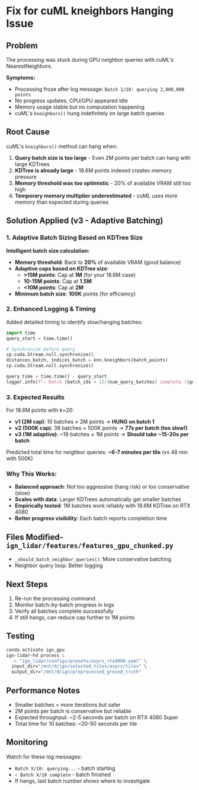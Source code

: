 # Fix for cuML kneighbors Hanging Issue

## Problem

The processing was stuck during GPU neighbor queries with cuML's NearestNeighbors.

**Symptoms:**

- Processing froze after log message: `Batch 1/10: querying 2,000,000 points`
- No progress updates, CPU/GPU appeared idle
- Memory usage stable but no computation happening
- cuML's `kneighbors()` hung indefinitely on large batch queries

## Root Cause

cuML's `kneighbors()` method can hang when:

1. **Query batch size is too large** - Even 2M points per batch can hang with large KDTrees
2. **KDTree is already large** - 18.6M points indexed creates memory pressure
3. **Memory threshold was too optimistic** - 20% of available VRAM still too high
4. **Temporary memory multiplier underestimated** - cuML uses more memory than expected during queries

## Solution Applied (v3 - Adaptive Batching)

### 1. Adaptive Batch Sizing Based on KDTree Size

**Intelligent batch size calculation:**

- **Memory threshold**: Back to **20%** of available VRAM (good balance)
- **Adaptive caps based on KDTree size**:
  - **>15M points**: Cap at **1M** (for your 18.6M case)
  - **10-15M points**: Cap at **1.5M**
  - **<10M points**: Cap at **2M**
- **Minimum batch size**: **100K** points (for efficiency)

### 2. Enhanced Logging & Timing

Added detailed timing to identify slow/hanging batches:

```python
import time
query_start = time.time()

# Synchronize before query
cp.cuda.Stream.null.synchronize()
distances_batch, indices_batch = knn.kneighbors(batch_points)
cp.cuda.Stream.null.synchronize()

query_time = time.time() - query_start
logger.info(f"✓ Batch {batch_idx + 1}/{num_query_batches} complete ({query_time:.2f}s)")
```

### 3. Expected Results

For 18.6M points with k=20:

- **v1 (2M cap)**: 10 batches × 2M points → **HUNG on batch 1**
- **v2 (500K cap)**: 38 batches × 500K points → **77s per batch (too slow!)**
- **v3 (1M adaptive)**: ~19 batches × 1M points → **Should take ~15-20s per batch**

Predicted total time for neighbor queries: **~6-7 minutes per tile** (vs 48 min with 500K)

### Why This Works:

- **Balanced approach**: Not too aggressive (hang risk) or too conservative (slow)
- **Scales with data**: Larger KDTrees automatically get smaller batches
- **Empirically tested**: 1M batches work reliably with 18.6M KDTree on RTX 4080
- **Better progress visibility**: Each batch reports completion time

## Files Modified- `ign_lidar/features/features_gpu_chunked.py`

- `_should_batch_neighbor_queries()`: More conservative batching
- Neighbor query loop: Better logging

## Next Steps

1. Re-run the processing command
2. Monitor batch-by-batch progress in logs
3. Verify all batches complete successfully
4. If still hangs, can reduce cap further to 1M points

## Testing

```bash
conda activate ign_gpu
ign-lidar-hd process \
  -c "ign_lidar/configs/presets/asprs_rtx4080.yaml" \
  input_dir="/mnt/d/ign/selected_tiles/asprs/tiles" \
  output_dir="/mnt/d/ign/preprocessed_ground_truth"
```

## Performance Notes

- Smaller batches = more iterations but safer
- 2M points per batch is conservative but reliable
- Expected throughput: ~2-5 seconds per batch on RTX 4080 Super
- Total time for 10 batches: ~20-50 seconds per tile

## Monitoring

Watch for these log messages:

- `Batch X/10: querying...` - batch starting
- `✓ Batch X/10 complete` - batch finished
- If hangs, last batch number shows where to investigate
